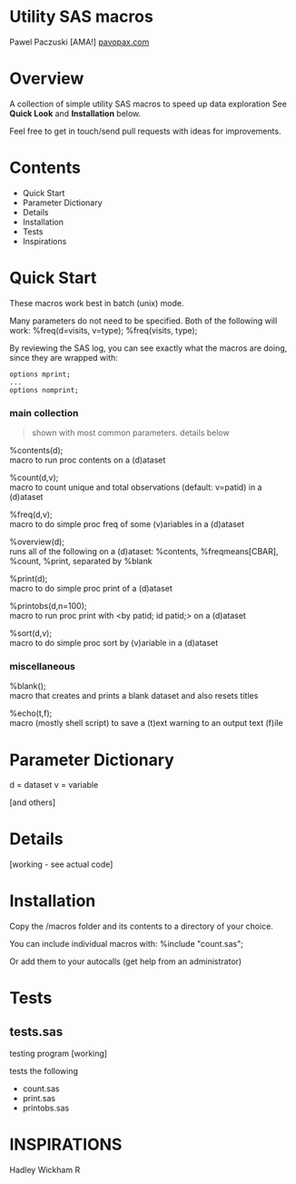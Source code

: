 # Utility SAS macros
Pawel Paczuski [AMA!] [pavopax.com](http://www.pavopax.com)

Overview
===============================================================================
A collection of simple utility SAS macros to speed up data exploration
See **Quick Look** and **Installation** below.

Feel free to get in touch/send pull requests with ideas for improvements.



Contents
===============================================================================
* Quick Start
* Parameter Dictionary 
* Details
* Installation
* Tests
* Inspirations



Quick Start
===============================================================================
These macros work best in batch (unix) mode.

Many parameters do not need to be specified. Both of the following will work:
	%freq(d=visits, v=type);
	%freq(visits, type);


By reviewing the SAS log, you can see exactly what the macros are
doing, since they are wrapped with:

    options mprint;  
    ...  
    options nomprint;  




### main collection

> shown with most common parameters. details below

%contents(d);   
	macro to run proc contents on a (d)ataset

%count(d,v);  
	macro to count unique and total observations (default: v=patid) in
    a (d)ataset

%freq(d,v);  
	macro to do simple proc freq of some (v)ariables in a (d)ataset

%overview(d);  
	runs all of the following on a (d)ataset: %contents,
	%freqmeans[CBAR], %count, %print, separated by %blank

%print(d);  
	macro to do simple proc print of a (d)ataset
 
%printobs(d,n=100);  
	macro to run proc print with <by patid; id patid;> on a (d)ataset

%sort(d,v);  
	macro to do simple proc sort by (v)ariable in a (d)ataset


### miscellaneous

%blank();  
	macro that creates and prints a blank dataset and also resets
    titles

%echo(t,f);  
	macro (mostly shell script) to save a (t)ext warning to an output
    text (f)ile


Parameter Dictionary
===============================================================================
d = dataset
v = variable

[and others]



Details
===============================================================================

[working - see actual code]



Installation
===============================================================================
Copy the /macros folder and its contents to a directory of your choice.

You can include individual macros with:
	%include "count.sas";

Or add them to your autocalls (get help from an administrator)




Tests
===============================================================================

## tests.sas
testing program [working]

tests the following
* count.sas
* print.sas
* printobs.sas



INSPIRATIONS
===============================================================================
Hadley Wickham
R 
